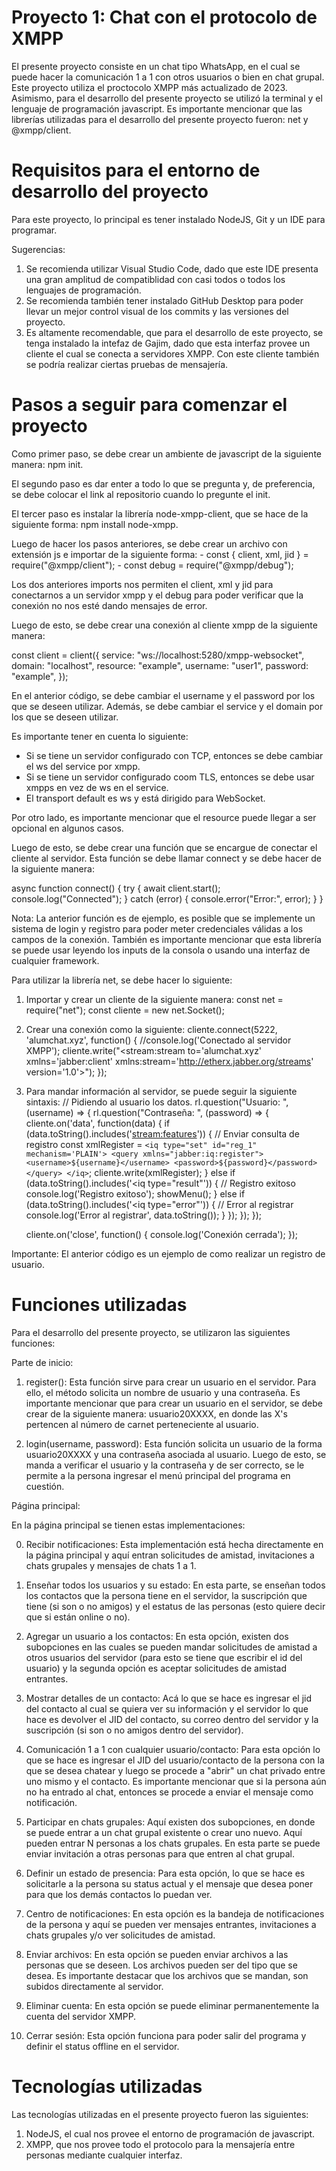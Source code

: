 # Proyecto 1: Chat con el protocolo de XMPP

El presente proyecto consiste en un chat tipo WhatsApp, en el cual se puede hacer la comunicación 1 a 1 con otros usuarios o bien en chat grupal. Este proyecto utiliza el proctocolo XMPP más 
actualizado de 2023. Asimismo, para el desarrollo del presente proyecto se utilizó la terminal y el lenguaje de programación javascript. Es importante mencionar que las librerías utilizadas para 
el desarrollo del presente proyecto fueron: net y @xmpp/client.

# Requisitos para el entorno de desarrollo del proyecto

Para este proyecto, lo principal es tener instalado NodeJS, Git y un IDE para programar.

Sugerencias: 

1. Se recomienda utilizar Visual Studio Code, dado que este IDE presenta una gran amplitud de compatiblidad con casi todos o todos los lenguajes de programación.
2. Se recomienda también tener instalado GitHub Desktop para poder llevar un mejor control visual de los commits y las versiones del proyecto. 
3. Es altamente recomendable, que para el desarrollo de este proyecto, se tenga instalado la intefaz de Gajim, dado que esta interfaz provee un cliente el cual se conecta a servidores XMPP.
   Con este cliente también se podría realizar ciertas pruebas de mensajería.

# Pasos a seguir para comenzar el proyecto
Como primer paso, se debe crear un ambiente de javascript de la siguiente manera: npm init.

El segundo paso es dar enter a todo lo que se pregunta y, de preferencia, se debe colocar el link al repositorio cuando lo pregunte el init.

El tercer paso es instalar la librería node-xmpp-client, que se hace de la siguiente forma: npm install node-xmpp.

Luego de hacer los pasos anteriores, se debe crear un archivo con extensión js e importar de la siguiente forma: 
    - const { client, xml, jid } = require("@xmpp/client");
    - const debug = require("@xmpp/debug");

Los dos anteriores imports nos permiten el client, xml y jid para conectarnos a un servidor xmpp y el debug para poder verificar que la conexión no nos esté dando mensajes de error.

Luego de esto, se debe crear una conexión al cliente xmpp de la siguiente manera: 

const client = client({
    service: "ws://localhost:5280/xmpp-websocket",
    domain: "localhost",
    resource: "example",
    username: "user1",
    password: "example",
});

En el anterior código, se debe cambiar el username y el password por los que se deseen utilizar. Además, se debe cambiar el service y el domain por los que se deseen utilizar.

Es importante tener en cuenta lo siguiente: 
- Si se tiene un servidor configurado con TCP, entonces se debe cambiar el ws del service por xmpp.
- Si se tiene un servidor configurado coom TLS, entonces se debe usar xmpps en vez de ws en el service.
- El transport default es ws y está dirigido para WebSocket.

Por otro lado, es importante mencionar que el resource puede llegar a ser opcional en algunos casos. 

Luego de esto, se debe crear una función que se encargue de conectar el cliente al servidor. Esta función se debe llamar connect y se debe hacer de la siguiente manera:

async function connect() {
    try {
        await client.start();
        console.log("Connected");
    } catch (error) {
        console.error("Error:", error);
    }
}

Nota: La anterior función es de ejemplo, es posible que se implemente un sistema de login y registro para poder meter credenciales válidas a los campos de la conexión.
También es importante mencionar que esta librería se puede usar leyendo los inputs de la consola o usando una interfaz de cualquier framework.

Para utilizar la librería net, se debe hacer lo siguiente: 

1. Importar y crear un cliente de la siguiente manera: 
    const net = require("net"); 
    const cliente = new net.Socket();

2. Crear una conexión como la siguiente: 
    cliente.connect(5222, 'alumchat.xyz', function() {
      //console.log('Conectado al servidor XMPP');
      cliente.write("<stream:stream to='alumchat.xyz' xmlns='jabber:client' xmlns:stream='http://etherx.jabber.org/streams' version='1.0'>");
    });

3. Para mandar información al servidor, se puede seguir la siguiente sintaxis: 
    // Pidiendo al usuario los datos.
    rl.question("Usuario: ", (username) => {
        rl.question("Contraseña: ", (password) => {
        cliente.on('data', function(data) {
            if (data.toString().includes('<stream:features>')) {
                // Enviar consulta de registro
                const xmlRegister = `
                <iq type="set" id="reg_1" mechanism='PLAIN'>
                    <query xmlns="jabber:iq:register">
                    <username>${username}</username>
                    <password>${password}</password>
                    </query>
                </iq>
                `;
                cliente.write(xmlRegister);
            } else if (data.toString().includes('<iq type="result"')) {
                // Registro exitoso
                console.log('Registro exitoso');
                showMenu();
            } else if (data.toString().includes('<iq type="error"')) {
                // Error al registrar
                console.log('Error al registrar', data.toString());
            }
        });
        });
    });


    cliente.on('close', function() {
        console.log('Conexión cerrada');
    });

Importante: El anterior código es un ejemplo de como realizar un registro de usuario.



# Funciones utilizadas 

Para el desarrollo del presente proyecto, se utilizaron las siguientes funciones:

Parte de inicio:

1. register(): Esta función sirve para crear un usuario en el servidor. Para ello, el método solicita un nombre de usuario y una contraseña. Es importante mencionar que para crear un usuario 
               en el servidor, se debe crear de la siguiente manera: usuario20XXXX, en donde las X's pertencen al número de carnet perteneciente al usuario.

2. login(username, password): Esta función solicita un usuario de la forma usuario20XXXX y una contraseña asociada al usuario. Luego de esto, se manda a verificar el usuario y la contraseña y 
                              de ser correcto, se le permite a la persona ingresar el menú principal del programa en cuestión.

Página principal: 
 
En la página principal se tienen estas implementaciones: 

0. Recibir notificaciones: Esta implementación está hecha directamente en la página principal y aquí entran solicitudes de amistad, invitaciones a chats grupales y mensajes de chats 1 a 1.

1. Enseñar todos los usuarios y su estado: En esta parte, se enseñan todos los contactos que la persona tiene en el servidor, la suscripción que tiene (si son o no amigos) y el estatus de las 
                                           personas (esto quiere decir que si están online o no).

2. Agregar un usuario a los contactos: En esta opción, existen dos subopciones en las cuales se pueden mandar solicitudes de amistad a otros usuarios del servidor (para esto se tiene que escribir el id del usuario)
                                       y la segunda opción es aceptar solicitudes de amistad entrantes.

3. Mostrar detalles de un contacto: Acá lo que se hace es ingresar el jid del contacto al cual se quiera ver su información y el servidor lo que hace es devolver el JID del contacto, su correo dentro del servidor 
                                    y la suscripción (si son o no amigos dentro del servidor).

4. Comunicación 1 a 1 con cualquier usuario/contacto: Para esta opción lo que se hace es ingresar el JID del usuario/contacto de la persona con la que se desea chatear y luego se procede a "abrir" un chat privado 
                                                      entre uno mismo y el contacto. Es importante mencionar que si la persona aún no ha entrado al chat, entonces se procede a enviar el mensaje como notificación.

5. Participar en chats grupales: Aquí existen dos subopciones, en donde se puede entrar a un chat grupal existente o crear uno nuevo. Aquí pueden entrar N personas a los chats grupales. En esta parte se puede enviar invitación a otras 
                                 personas para que entren al chat grupal.

6. Definir un estado de presencia: Para esta opción, lo que se hace es solicitarle a la persona su status actual y el mensaje que desea poner para que los demás contactos lo puedan ver.

7. Centro de notificaciones: En esta opción es la bandeja de notificaciones de la persona y aquí se pueden ver mensajes entrantes, invitaciones a chats grupales y/o ver solicitudes de amistad.

8. Enviar archivos: En esta opción se pueden enviar archivos a las personas que se deseen. Los archivos pueden ser del tipo que se desea. Es importante destacar que los archivos que se mandan, son subidos directamente al servidor.

9. Eliminar cuenta: En esta opción se puede eliminar permanentemente la cuenta del servidor XMPP.

10. Cerrar sesión: Esta opción funciona para poder salir del programa y definir el status offline en el servidor.

# Tecnologías utilizadas

Las tecnologías utilizadas en el presente proyecto fueron las siguientes: 

1. NodeJS, el cual nos provee el entorno de programación de javascript.
2. XMPP, que nos provee todo el protocolo para la mensajería entre personas mediante cualquier interfaz.